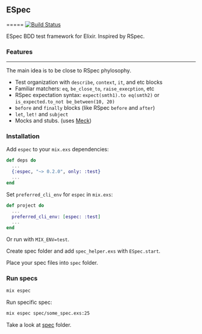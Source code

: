 ## ESpec
=====
[![Build Status](https://travis-ci.org/antonmi/espec.svg?branch=master)](https://travis-ci.org/antonmi/espec)

ESpec BDD test framework for Elixir.
Inspired by RSpec.

### Features
-----------
The main idea is to be close to RSpec phylosophy.

  * Test organization with `describe`, `context`, `it`, and etc blocks
  * Familiar matchers: `eq`, `be_close_to`, `raise_execption`, etc
  * RSpec expectation syntax: `expect(smth1).to eq(smth2)` or `is_expected.to_not be_between(10, 20)`
  * `before` and `finally` blocks (like RSpec `before` and `after`)
  * `let`, `let!` and `subject`
  * Mocks and stubs. (uses [Meck](https://github.com/eproxus/meck))

### Installation

Add `espec` to your `mix.exs` dependencies:

```elixir
def deps do
  ...
  {:espec, "~> 0.2.0", only: :test}
  ...
end
```

Set `preferred_cli_env` for `espec` in `mix.exs`:

```elixir
def project do
  ...
  preferred_cli_env: [espec: :test]
  ...
end
```

Or run with `MIX_ENV=test`.

Create spec folder and add `spec_helper.exs` with `ESpec.start`.

Place your spec files into `spec` folder.

### Run specs
```sh
mix espec
```
Run specific spec:
```sh
mix espec spec/some_spec.exs:25
```



Take a look at [spec](https://github.com/antonmi/espec/tree/master/spec) folder.
